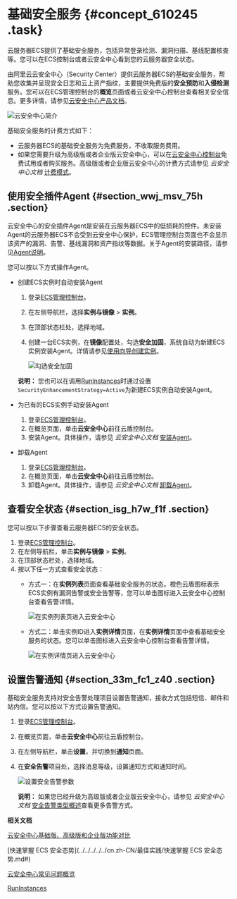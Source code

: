 # 基础安全服务 {#concept_610245 .task}

云服务器ECS提供了基础安全服务，包括异常登录检测、漏洞扫描、基线配置核查等。您可以在ECS控制台或者云安全中心看到您的云服务器安全状态。

由阿里云云安全中心（Security Center）提供云服务器ECS的基础安全服务，帮助您收集并呈现安全日志和云上资产指纹，主要提供免费版的**安全预防**和**入侵检测**服务。您可以在ECS管理控制台的**概览**页面或者云安全中心控制台查看相关安全信息。更多详情，请参见[云安全中心产品文档](../../../../../cn.zh-CN/产品简介/什么是云安全中心.md#)。

![云安全中心简介](http://static-aliyun-doc.oss-cn-hangzhou.aliyuncs.com/assets/img/489614/156870425949033_zh-CN.png)

基础安全服务的计费方式如下：

-   云服务器ECS的基础安全服务为免费服务，不收取服务费用。
-   如果您需要升级为高级版或者企业版云安全中心，可以在[云安全中心控制台](https://yundunnext.console.aliyun.com/)免费试用或者购买服务。高级版或者企业版云安全中心的计费方式请参见 *云安全中心文档* [计费模式](../../../../../cn.zh-CN/产品定价/计费模式.md#)。

## 使用安全插件Agent {#section_wwj_msv_75h .section}

云安全中心的安全插件Agent是安装在云服务器ECS中的低损耗的控件。未安装Agent的云服务器ECS不会受到云安全中心保护，ECS管理控制台页面也不会显示该资产的漏洞、告警、基线漏洞和资产指纹等数据。关于Agent的安装路径，请参见[Agent说明](../../../../../cn.zh-CN/接入云安全中心/Agent说明.md#)。

您可以按以下方式操作Agent。

-   创建ECS实例时自动安装Agent

    1.  登录[ECS管理控制台](https://ecs.console.aliyun.com)。
    2.  在左侧导航栏，选择**实例与镜像** \> **实例**。
    3.  在顶部状态栏处，选择地域。
    4.  创建一台ECS实例，在**镜像**配置处，勾选**安全加固**，系统自动为新建ECS实例安装Agent。详情请参见[使用向导创建实例](../cn.zh-CN/实例/创建实例/使用向导创建实例.md#)。

        ![勾选安全加固](http://static-aliyun-doc.oss-cn-hangzhou.aliyuncs.com/assets/img/489614/156870425949036_zh-CN.png)

    **说明：** 您也可以在调用[RunInstances](../cn.zh-CN/API参考/实例/RunInstances.md#)时通过设置`SecurityEnhancementStrategy=Active`为新建ECS实例自动安装Agent。

-   为已有的ECS实例手动安装Agent
    1.  登录[ECS管理控制台](https://ecs.console.aliyun.com)。
    2.  在概览页面，单击**云安全中心**前往云盾控制台。
    3.  安装Agent。具体操作，请参见 *云安全中心文档* [安装Agent](../../../../../cn.zh-CN/接入云安全中心/安装Agent.md#)。
-   卸载Agent
    1.  登录[ECS管理控制台](https://ecs.console.aliyun.com)。
    2.  在概览页面，单击**云安全中心**前往云盾控制台。
    3.  卸载Agent。具体操作，请参见 *云安全中心文档* [卸载Agent](../../../../../cn.zh-CN/接入云安全中心/卸载Agent.md#)。

## 查看安全状态 {#section_isg_h7w_f1f .section}

您可以按以下步骤查看云服务器ECS的安全状态。

1.  登录[ECS管理控制台](https://ecs.console.aliyun.com)。
2.  在左侧导航栏，单击**实例与镜像** \> **实例**。
3.  在顶部状态栏处，选择地域。
4.  按以下任一方式查看安全状态： 
    -   方式一：在**实例列表**页面查看基础安全服务的状态。橙色云盾图标表示ECS实例有漏洞告警或安全告警等，您可以单击图标进入云安全中心控制台查看告警详情。

        ![在实例列表页进入云安全中心](http://static-aliyun-doc.oss-cn-hangzhou.aliyuncs.com/assets/img/489614/156870425949045_zh-CN.png)

    -   方式二：单击实例ID进入**实例详情**页面，在**实例详情**页面中查看基础安全服务的状态。您可以单击图标进入云安全中心控制台查看告警详情。

        ![在实例详情页进入云安全中心](http://static-aliyun-doc.oss-cn-hangzhou.aliyuncs.com/assets/img/489614/156870425949046_zh-CN.png)


## 设置告警通知 {#section_33m_fc1_z40 .section}

基础安全服务支持对安全告警处理项目设置告警通知，接收方式包括短信、邮件和站内信。您可以按以下方式设置告警通知。

1.  登录[ECS管理控制台](https://ecs.console.aliyun.com)。
2.  在概览页面，单击**云安全中心**前往云盾控制台。
3.  在左侧导航栏，单击**设置**，并切换到**通知**页面。
4.  在**安全告警**项目处，选择消息等级，设置通知方式和通知时间。 

    ![设置安全告警参数](http://static-aliyun-doc.oss-cn-hangzhou.aliyuncs.com/assets/img/489614/156870425949039_zh-CN.png)

    **说明：** 如果您已经升级为高级版或者企业版云安全中心，请参见 *云安全中心文档* [安全告警类型概述](../../../../../cn.zh-CN/威胁检测/安全告警处理/安全告警类型概述.md#)查看更多告警方式。


**相关文档**  


[云安全中心基础版、高级版和企业版功能对比](../../../../../cn.zh-CN/产品简介/功能特性.md#)

[快速掌握 ECS 安全态势](../../../../../cn.zh-CN/最佳实践/快速掌握 ECS 安全态势.md#)

[云安全中心常见问题概览](../../../../../cn.zh-CN/常见问题/云安全中心常见问题概览.md#)

[RunInstances](../cn.zh-CN/API参考/实例/RunInstances.md#)

